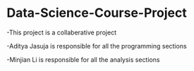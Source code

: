 # Data-Science-Course-Project
-This project is a collaberative project

-Aditya Jasuja is responsible for all the programming sections

-Minjian Li is responsible for all the analysis sections
